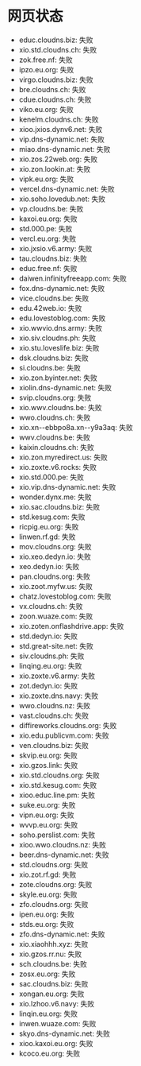 # 网页状态
- educ.cloudns.biz: 失败
- xio.std.cloudns.ch: 失败
- zok.free.nf: 失败
- ipzo.eu.org: 失败
- virgo.cloudns.biz: 失败
- bre.cloudns.ch: 失败
- cdue.cloudns.ch: 失败
- viko.eu.org: 失败
- kenelm.cloudns.ch: 失败
- xioo.jxios.dynv6.net: 失败
- vip.dns-dynamic.net: 失败
- miao.dns-dynamic.net: 失败
- xio.zos.22web.org: 失败
- xio.zon.lookin.at: 失败
- vipk.eu.org: 失败
- vercel.dns-dynamic.net: 失败
- xio.soho.lovedub.net: 失败
- vp.cloudns.be: 失败
- kaxoi.eu.org: 失败
- std.000.pe: 失败
- vercl.eu.org: 失败
- xio.jxsio.v6.army: 失败
- tau.cloudns.biz: 失败
- educ.free.nf: 失败
- daiwen.infinityfreeapp.com: 失败
- fox.dns-dynamic.net: 失败
- vice.cloudns.be: 失败
- edu.42web.io: 失败
- edu.lovestoblog.com: 失败
- xio.wwvio.dns.army: 失败
- xio.siv.cloudns.ph: 失败
- xio.stu.loveslife.biz: 失败
- dsk.cloudns.biz: 失败
- si.cloudns.be: 失败
- xio.zon.byinter.net: 失败
- xiolin.dns-dynamic.net: 失败
- svip.cloudns.org: 失败
- xio.wwv.cloudns.be: 失败
- wwo.cloudns.ch: 失败
- xio.xn--ebbpo8a.xn--y9a3aq: 失败
- wwv.cloudns.be: 失败
- kaixin.cloudns.ch: 失败
- xio.zon.myredirect.us: 失败
- xio.zoxte.v6.rocks: 失败
- xio.std.000.pe: 失败
- xio.vip.dns-dynamic.net: 失败
- wonder.dynx.me: 失败
- xio.sac.cloudns.biz: 失败
- std.kesug.com: 失败
- ricpig.eu.org: 失败
- linwen.rf.gd: 失败
- mov.cloudns.org: 失败
- xio.xeo.dedyn.io: 失败
- xeo.dedyn.io: 失败
- pan.cloudns.org: 失败
- xio.zoot.myfw.us: 失败
- chatz.lovestoblog.com: 失败
- vx.cloudns.ch: 失败
- zoon.wuaze.com: 失败
- xio.zoten.onflashdrive.app: 失败
- std.dedyn.io: 失败
- std.great-site.net: 失败
- siv.cloudns.ph: 失败
- linqing.eu.org: 失败
- xio.zoxte.v6.army: 失败
- zot.dedyn.io: 失败
- xio.zoxte.dns.navy: 失败
- wwo.cloudns.nz: 失败
- vast.cloudns.ch: 失败
- diffireworks.cloudns.org: 失败
- xio.edu.publicvm.com: 失败
- ven.cloudns.biz: 失败
- skvip.eu.org: 失败
- xio.gzos.link: 失败
- xio.std.cloudns.org: 失败
- xio.std.kesug.com: 失败
- xioo.educ.line.pm: 失败
- suke.eu.org: 失败
- vipn.eu.org: 失败
- wvvp.eu.org: 失败
- soho.perslist.com: 失败
- xioo.wwo.cloudns.nz: 失败
- beer.dns-dynamic.net: 失败
- std.cloudns.org: 失败
- xio.zot.rf.gd: 失败
- zote.cloudns.org: 失败
- skyle.eu.org: 失败
- zfo.cloudns.org: 失败
- ipen.eu.org: 失败
- stds.eu.org: 失败
- zfo.dns-dynamic.net: 失败
- xio.xiaohhh.xyz: 失败
- xio.gzos.rr.nu: 失败
- sch.cloudns.be: 失败
- zosx.eu.org: 失败
- sac.cloudns.biz: 失败
- xongan.eu.org: 失败
- xio.lzhoo.v6.navy: 失败
- linqin.eu.org: 失败
- inwen.wuaze.com: 失败
- skyo.dns-dynamic.net: 失败
- xioo.kaxoi.eu.org: 失败
- kcoco.eu.org: 失败
